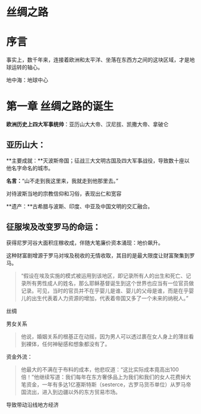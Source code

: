 # 丝绸之路

# 序言

事实上，数千年来，连接着欧洲和太平洋、坐落在东西方之间的这块区域，才是地球运转的轴心。

地中海：地球中心

# 第一章 丝绸之路的诞生

**欧洲历史上四大军事统帅**：亚历山大大帝、汉尼拔、凯撒大帝、拿破仑

## 亚历山大：

**主要成就：**灭波斯帝国；征战三大文明古国及四大军事战役，导致数十座以他名字命名的城市。

**名言：**“山不走到我这里来，我就走到他那里去。”

对待波斯当地的宗教信仰和习俗，表现出仁和宽容

**遗产：**古希腊与波斯、印度、中亚及中国文明的交汇融合。

## 征服埃及改变罗马的命运：

获得尼罗河谷大面积庄稼收成，伴随大笔廉价资本涌现：地价飙升。

这种财富剧增源于罗马对埃及税收的无情收取，其目的是最大限度让财富聚集到罗马。

> “假设在埃及实施的模式被运用到该地区，即记录所有人的出生和死亡、记录所有男性成人的姓名，那么耶稣基督诞生到这个世界也应当有一位官员做记录。可见，当时的官员并不在乎婴儿是谁、婴儿的父母是谁，而是在乎婴儿的出生代表着人力资源的增加，代表着帝国又多了一个未来的纳税人。”
> 

丝绸

男女关系

> 他说，婚姻关系的根基正在动摇，因为男人可以透过裹在女人身上的薄丝看到裸体，任何神秘感和想象都没有了。
> 

资金外流：

> 他最大的不满在于布料的成本，他悲叹道：“这比实际成本竟高出100倍！”他继续写道：我们每年在东方奢侈品上为我们和我们的女人花费掉大笔资金，一年有多达1亿塞斯特斯（sesterce，古罗马货币单位）从罗马帝国流出，进入到边疆以外的东方贸易市场。
> 

导致带动沿线地方经济